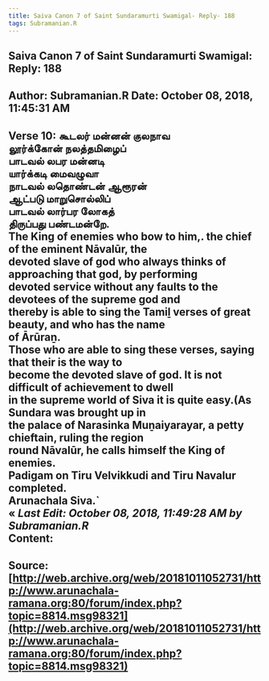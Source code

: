 ```yaml
--- 
title: Saiva Canon 7 of Saint Sundaramurti Swamigal- Reply- 188   
tags: Subramanian.R  
---  
```

##  Saiva Canon 7 of Saint Sundaramurti Swamigal: Reply: 188  
Author: Subramanian.R       Date: October 08, 2018, 11:45:31 AM  
---  
Verse 10: கூடலர் மன்னன் குலநாவ   
 லூர்க்கோன் நலத்தமிழைப்   
பாடவல் லபர மன்னடி   
 யார்க்கடி மைவழுவா   
நாடவல் லதொண்டன் ஆரூரன்   
 ஆட்படு மாறுசொல்லிப்   
பாடவல் லார்பர லோகத்   
 திருப்பது பண்டமன்றே.   
The King of enemies who bow to him,. the chief of the eminent Nāvalūr, the  
devoted slave of god who always thinks of approaching that god, by performing  
devoted service without any faults to the devotees of the supreme god and  
thereby is able to sing the Tamiḻ verses of great beauty, and who has the name  
of Ārūraṉ.   
Those who are able to sing these verses, saying that their is the way to  
become the devoted slave of god. It is not difficult of achievement to dwell  
in the supreme world of Siva it is quite easy.(As Sundara was brought up in  
the palace of Narasinka Muṉaiyarayar, a petty chieftain, ruling the region  
round Nāvalūr, he calls himself the King of enemies.   
Padigam on Tiru Velvikkudi and Tiru Navalur completed.   
Arunachala Siva.`   
« _Last Edit: October 08, 2018, 11:49:28 AM by Subramanian.R_  
Content:
 ---  
Source:[http://web.archive.org/web/20181011052731/http://www.arunachala-ramana.org:80/forum/index.php?topic=8814.msg98321](http://web.archive.org/web/20181011052731/http://www.arunachala-ramana.org:80/forum/index.php?topic=8814.msg98321)   
---  

